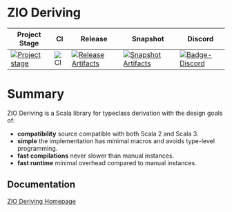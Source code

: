 # ZIO Deriving

| Project Stage | CI | Release | Snapshot | Discord |
| --- | --- | --- | --- | --- |
| [![Project stage][Badge-Stage]][Link-Stage-Page] | ![CI][Badge-CI] | [![Release Artifacts][Badge-SonatypeReleases]][Link-SonatypeReleases] | [![Snapshot Artifacts][Badge-SonatypeSnapshots]][Link-SonatypeSnapshots] | [![Badge-Discord]][Link-Discord] |

# Summary

ZIO Deriving is a Scala library for typeclass derivation with the design goals of:

- **compatibility** source compatible with both Scala 2 and Scala 3.
- **simple** the implementation has minimal macros and avoids type-level programming.
- **fast compilations** never slower than manual instances.
- **fast runtime** minimal overhead compared to manual instances.

## Documentation

[ZIO Deriving Homepage](https://zio.dev/zio-deriving/)

[Badge-SonatypeReleases]: https://img.shields.io/nexus/r/https/oss.sonatype.org/dev.zio/zio-deriving_2.12.svg "Sonatype Releases"
[Badge-SonatypeSnapshots]: https://img.shields.io/nexus/s/https/oss.sonatype.org/dev.zio/zio-deriving_2.12.svg "Sonatype Snapshots"
[Badge-Discord]: https://img.shields.io/discord/629491597070827530?logo=discord "chat on discord"
[Badge-CI]: https://github.com/zio/zio-deriving/workflows/CI/badge.svg
[Link-SonatypeReleases]: https://oss.sonatype.org/content/repositories/releases/dev/zio/zio-deriving_2.12/ "Sonatype Releases"
[Link-SonatypeSnapshots]: https://oss.sonatype.org/content/repositories/snapshots/dev/zio/zio-deriving_2.12/ "Sonatype Snapshots"
[Link-Discord]: https://discord.gg/2ccFBr4 "Discord"
[Badge-Stage]: https://img.shields.io/badge/Project%20Stage-Development-yellowgreen.svg
[Link-Stage-Page]: https://github.com/zio/zio/wiki/Project-Stages
